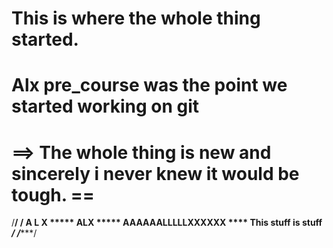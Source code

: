 # This is where the whole thing started.
#
# Alx pre_course was the point we started working on git
#
==> The whole thing is new and sincerely i never knew it would be tough. ==
============================================================================
/**************************************************************************/
/****** A L X ***** ALX ***** AAAAAALLLLLXXXXXX **** This stuff is stuff */
/************************************************************************/
